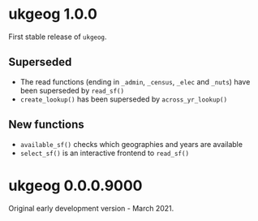 # ukgeog 1.0.0

First stable release of `ukgeog`.

## Superseded

-   The read functions (ending in `_admin`, `_census`, `_elec` and `_nuts`) have been superseded by `read_sf()`
-   `create_lookup()` has been superseded by `across_yr_lookup()` 

## New functions

-   `available_sf()` checks which geographies and years are available
-   `select_sf()` is an interactive frontend to `read_sf()`

# ukgeog 0.0.0.9000

Original early development version - March 2021.
